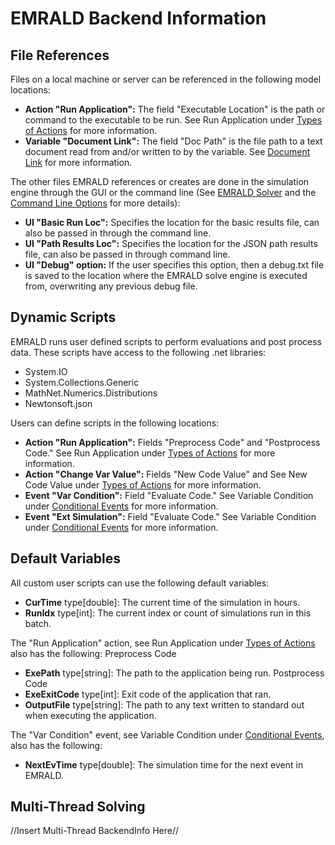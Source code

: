 # EMRALD Backend Information

## File References

Files on a local machine or server can be referenced in the following model locations:
- **Action "Run Application":** The field "Executable Location" is the path or command to the executable to be run. See Run Application under [Types of Actions](./actions.md#types-of-actions) for more information.
- **Variable "Document Link":** The field "Doc Path" is the file path to a text document read from and/or written to by the variable. See [Document Link](./variables.md#xxx) for more information.

The other files EMRALD references or creates are done in the simulation engine through the GUI or the command line (See [EMRALD Solver](solver.md) and the [Command Line Options](cmdLineOptions.md) for more details):
- **UI "Basic Run Loc":** Specifies the location for the basic results file, can also be passed in through the command line.
- **UI "Path Results Loc":** Specifies the location for the JSON path results file, can also be passed in through command line.
- **UI "Debug" option:** If the user specifies this option, then a debug.txt file is saved to the location where the EMRALD solve engine is executed from, overwriting any previous debug file.

## Dynamic Scripts

EMRALD runs user defined scripts to perform evaluations and post process data. These scripts have access to the following .net libraries:
- System.IO
- System.Collections.Generic
- MathNet.Numerics.Distributions
- Newtonsoft.json

Users can define scripts in the following locations:
- **Action "Run Application":** Fields "Preprocess Code" and "Postprocess Code." See Run Application under [Types of Actions](./actions.md#types-of-actions) for more information.
- **Action "Change Var Value":** Fields "New Code Value" and See New Code Value under [Types of Actions](./actions.md#types-of-actions) for more information.
- **Event "Var Condition":** Field "Evaluate Code." See Variable Condition under [Conditional Events](./events.md#conditional-events) for more information.
- **Event "Ext Simulation":** Field "Evaluate Code." See Variable Condition under [Conditional Events](./events.md#conditional-events) for more information.

## Default Variables

All custom user scripts can use the following default variables:
- **CurTime** type[double]: The current time of the simulation in hours.
- **RunIdx** type[int]: The current index or count of simulations run in this batch.


The "Run Application" action, see Run Application under [Types of Actions](./actions.md#types-of-actions) also has the following:
Preprocess Code
- **ExePath** type[string]: The path to the application being run.
Postprocess Code
- **ExeExitCode** type[int]: Exit code of the application that ran.
- **OutputFile** type[string]: The path to any text written to standard out when executing the application.


The "Var Condition" event, see Variable Condition under [Conditional Events](./events.md#conditional-events), also has the following:
- **NextEvTime** type[double]: The simulation time for the next event in EMRALD.

## Multi-Thread Solving

//Insert Multi-Thread BackendInfo Here//

<!--Copyright 2021 Battelle Energy Alliance-->